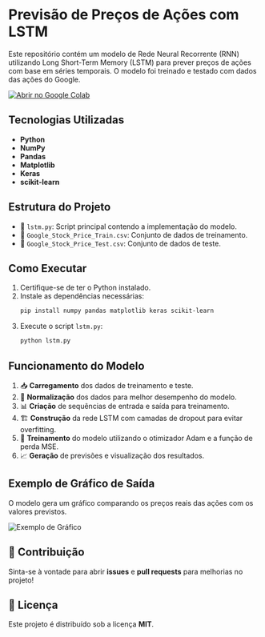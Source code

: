 # Previsão de Preços de Ações com LSTM

Este repositório contém um modelo de Rede Neural Recorrente (RNN) utilizando Long Short-Term Memory (LSTM) para prever preços de ações com base em séries temporais. O modelo foi treinado e testado com dados das ações do Google.

[![Abrir no Google Colab](https://colab.research.google.com/assets/colab-badge.svg)](https://colab.research.google.com/drive/1PfuEpf1GiwqoCKNNx6RhhANpNFA4iMi0?usp=sharing)


## Tecnologias Utilizadas
- **Python**
- **NumPy**
- **Pandas**
- **Matplotlib**
- **Keras**
- **scikit-learn**

## Estrutura do Projeto
- 📄 `lstm.py`: Script principal contendo a implementação do modelo.
- 📂 `Google_Stock_Price_Train.csv`: Conjunto de dados de treinamento.
- 📂 `Google_Stock_Price_Test.csv`: Conjunto de dados de teste.

## Como Executar

1. Certifique-se de ter o Python instalado.
2. Instale as dependências necessárias:
   ```bash
   pip install numpy pandas matplotlib keras scikit-learn
   ```
3. Execute o script `lstm.py`:
   ```bash
   python lstm.py
   ```

## Funcionamento do Modelo

1. 📥 **Carregamento** dos dados de treinamento e teste.
2. 🔄 **Normalização** dos dados para melhor desempenho do modelo.
3. 📊 **Criação** de sequências de entrada e saída para treinamento.
4. 🏗 **Construção** da rede LSTM com camadas de dropout para evitar overfitting.
5. 🎯 **Treinamento** do modelo utilizando o otimizador Adam e a função de perda MSE.
6. 📈 **Geração** de previsões e visualização dos resultados.

## Exemplo de Gráfico de Saída
O modelo gera um gráfico comparando os preços reais das ações com os valores previstos.

![Exemplo de Gráfico](https://upload.wikimedia.org/wikipedia/commons/thumb/3/3a/Stock_Price_Graph.svg/800px-Stock_Price_Graph.svg.png)

## 📌 Contribuição
Sinta-se à vontade para abrir **issues** e **pull requests** para melhorias no projeto!

## 📜 Licença
Este projeto é distribuído sob a licença **MIT**.

